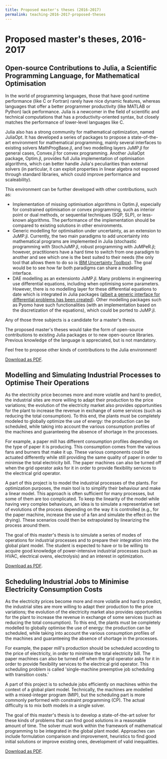 ```yaml
---
title: Proposed master's theses (2016-2017)
permalink: teaching-2016-2017-proposed-theses
---
```


# Proposed master's theses, 2016-2017

## Open-source Contributions to Julia, a Scientific Programming Language, for Mathematical Optimisation

In the world of programming languages, those that have good runtime performance (like C or Fortran) rarely have nice dynamic features, whereas languages that offer a better programmer productivity (like MATLAB or Python) lack performance. Julia is a newcomer in the field of scientific and technical computations that has a productivity-oriented syntax, but closely matches the performance of lower-level languages like C.

Julia also has a strong community for mathematical optimization, named JuliaOpt. It has developed a series of packages to propose a state-of-the-art environment for mathematical programming, mainly several interfaces to existing solvers MathProgBase.jl, and two modelling layers JuMP.jl for general cases, Convex.jl for convex programming. Another JuliaOpt package, Optim.jl, provides full Julia implementation of optimisation algorithms, which can better handle Julia's peculiarities than external solvers (in particular, it can exploit properties in linear algebra not exposed through standard libraries, which could improve performance and scaleability).

This environment can be further developed with other contributions, such as: 


  - Implementation of missing optimisation algorithms in Optim.jl, especially for constrained optimisation or convex programming, such as interior point or dual methods, or sequential techniques (SQP, SLP), or less-known algorithms. The performance of the implementation should be compared to existing solutions in other environments.
  - Generic modelling for optimisation under uncertainty, as an extension to JuMP.jl. Currently, the two main paradigms to add uncertainty into mathematical programs are implemented in Julia (stochastic programming with StochJuMP.jl, robust programming with JuMPeR.jl; however, practitioners have a hard time to switch from one paradigm to another and see which one is the best suited to their needs (the only tool that allows them to do so is [IBM Uncertainty Toolbox](http://www-01.ibm.com/software/analytics/optimization/uncertainty-toolkit/index.html)). The goal would be to see how far both paradigms can share a modelling interface.
  - DAE modelling as an extensionto JuMP.jl. Many problems in engineering use differential equations, including when optimising some parameters. However, there is no modelling layer for these differential equations to date which is integrated in Julia packages ([albeit a generic interface for differential problems has been created](https://github.com/JuliaDiffEq/DifferentialEquations.jl)). Other modelling packages such as Pyomo have such functionalities (with an implementation based on the discretization of the equations), which could be ported to JuMP.jl.

Any of those three subjects is a candidate for a master's thesis.

The proposed master's theses would take the form of open-source contributions to existing Julia packages or to new open-source libraries. Previous knowledge of the language is appreciated, but is not mandatory.

Feel free to propose other kinds of contributions to the Julia environment! 

[Download as PDF](/files/theses/2016_julia.pdf).

## Modelling and Simulating Industrial Processes to Optimise Their Operations

As the electricity price becomes more and more volatile and hard to predict, the industrial sites are more willing to adapt their production to the price variations; the evolution of the electricity market also provides opportunities for the plant to increase the revenue in exchange of some services (such as reducing the total consumption). To this end, the plants must be completely modeled to globally optimize the use of energy: the production can be scheduled, while taking into account the various consumption profiles of the machines and guaranteeing the absence of shortage in the processes.

For example, a paper mill has different consumption profiles depending on the type of paper it is producing. This consumption comes from the various fans and burners that make it up. These various components could be actuated differently while still providing the same quality of paper in order to minimise the total electricity bill. The paper machines can also be turned off when the grid operator asks for it in order to provide flexibility services to the electrical grid operator.

A part of this project is to model the industrial processes of the plants. For optimization purposes, the main tool is to simplify their behaviour and make a linear model. This approach is often sufficient for many processes, but some of them are too complicated. To keep the linearity of the model while having very complex behaviours, an idea is to simulate a representative set of evolutions of the process depending on the way it is controlled (e.g., for the paper machine, increase the use of a fan and simulate the effect on the drying). These scenarios could then be extrapolated by linearizing the process around them.

The goal of this master's thesis is to simulate a series of modes of operations for industrial processes and to prepare their integration into the global plant model. The student is expected to have or to be willing to acquire good knowledge of power-intensive industrial processes (such as HVAC, electrical ovens, electrolysis) and an interest in optimization. 

[Download as PDF](/files/theses/2016_industore_modelling.pdf).

## Scheduling Industrial Jobs to Minimise Electricity Consumption Costs

As the electricity prices become more and more volatile and hard to predict, the industrial sites are more willing to adapt their production to the price variations; the evolution of the electricity market also provides opportunities for the plant to increase the revenue in exchange of some services (such as reducing the total consumption). To this end, the plants must be completely modelled to globally optimise the use of energy: the production can be scheduled, while taking into account the various consumption profiles of the machines and guaranteeing the absence of shortage in the processes.

For example, the paper mill's production should be scheduled according to the price of electricity, in order to minimise the total electricity bill. The paper machines can also be turned off when the grid operator asks for it in order to provide flexibility services to the electrical grid operator. This scheduling problem is called 'single-machine preemptive job scheduling with transition costs.'

A part of this project is to schedule jobs efficiently on machines within the context of a global plant model. Technically, the machines are modelled with a mixed-integer program (MIP), but the scheduling part is more commonly performed with constraint programming (CP). The actual difficulty is to mix both models in a single solver.

The goal of this master's thesis is to develop a state-of-the-art solver for these kinds of problems that can find good solutions in a reasonable amount of time. The solver must work within the framework of mathematical programming to be integrated in the global plant model. Approaches can include formulation comparison and improvement, heuristics to find good initial solutions or improve existing ones, development of valid inequalities. 

[Download as PDF](/files/theses/2016_industore_scheduling.pdf).